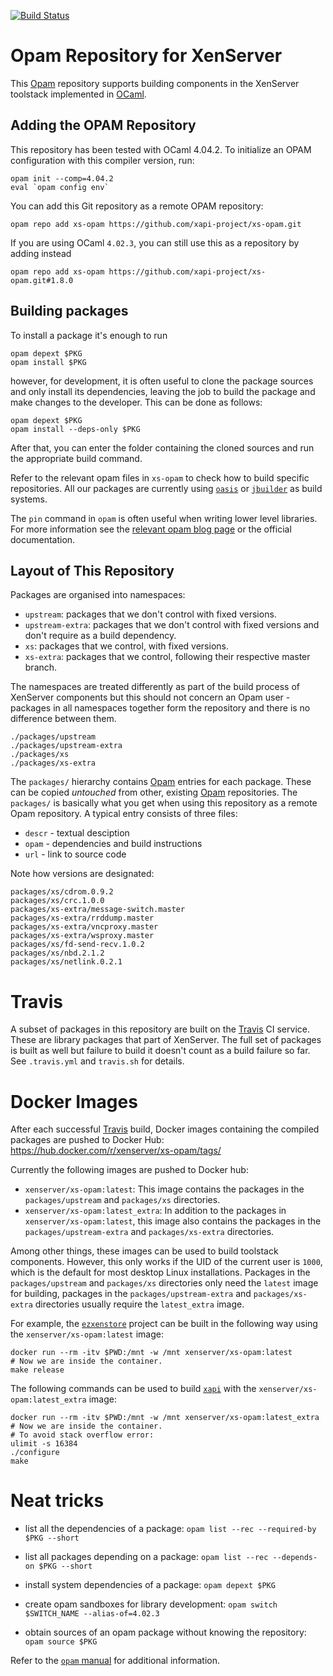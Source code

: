 
[![Build Status](https://travis-ci.org/xapi-project/xs-opam.svg?branch=master)](https://travis-ci.org/xapi-project/xs-opam)

# Opam Repository for XenServer

This [Opam] repository supports building components in the XenServer
toolstack implemented in [OCaml].

## Adding the OPAM Repository

This repository has been tested with OCaml 4.04.2. To initialize an OPAM
configuration with this compiler version, run:

  ```
  opam init --comp=4.04.2
  eval `opam config env`
  ```

You can add this Git repository as a remote OPAM repository:

  ```
  opam repo add xs-opam https://github.com/xapi-project/xs-opam.git
  ```

If you are using OCaml `4.02.3`, you can still use this as a repository
by adding instead

  ```
  opam repo add xs-opam https://github.com/xapi-project/xs-opam.git#1.8.0
  ```

## Building packages

To install a package it's enough to run

  ```
  opam depext $PKG
  opam install $PKG
  ```

however, for development, it is often useful to clone the package sources
and only install its dependencies, leaving the job to build the package
and make changes to the developer.  This can be done as follows:

  ```
  opam depext $PKG
  opam install --deps-only $PKG
  ```

After that, you can enter the folder containing the cloned sources and
run the appropriate build command.

Refer to the relevant opam files in `xs-opam` to check how to
build specific repositories.  All our packages are currently using
[`oasis`](http://oasis.forge.ocamlcore.org/documentation.html) or
[`jbuilder`](http://jbuilder.readthedocs.io/en/latest/) as build systems.

The `pin` command in `opam` is often useful when writing lower level
libraries. For more information see the
[relevant opam blog page](https://opam.ocaml.org/blog/opam-1-2-pin/)
or the official documentation.

## Layout of This Repository

Packages are organised into namespaces:

* `upstream`: packages that we don't control with fixed versions.
* `upstream-extra`: packages that we don't control with fixed versions
  and don't require as a build dependency.
* `xs`: packages that we control, with fixed versions.
* `xs-extra`: packages that we control, following their respective
  master branch.

The namespaces are treated differently as part of the build process of
XenServer components but this should not concern an Opam user - packages
in all namespaces together form the repository and there is no
difference between them.

```
./packages/upstream
./packages/upstream-extra
./packages/xs
./packages/xs-extra
```

The `packages/` hierarchy contains [Opam] entries for each package. These
can be copied *untouched* from other, existing [Opam] repositories. The
`packages/` is basically what you get when using this repository as a
remote Opam repository. A typical entry consists of three files:

* `descr` - textual desciption
* `opam` - dependencies and build instructions
* `url` - link to source code

Note how versions are designated:

    packages/xs/cdrom.0.9.2
    packages/xs/crc.1.0.0
    packages/xs-extra/message-switch.master
    packages/xs-extra/rrddump.master
    packages/xs-extra/vncproxy.master
    packages/xs-extra/wsproxy.master
    packages/xs/fd-send-recv.1.0.2
    packages/xs/nbd.2.1.2
    packages/xs/netlink.0.2.1

# Travis

A subset of packages in this repository are built on the [Travis] CI
service. These are library packages that part of XenServer. The full set
of packages is built as well but failure to build it doesn't count as a
build failure so far. See `.travis.yml` and `travis.sh` for details.

# Docker Images

After each successful [Travis] build, Docker images containing the
compiled packages are pushed to Docker Hub:
https://hub.docker.com/r/xenserver/xs-opam/tags/

Currently the following images are pushed to Docker hub:

* `xenserver/xs-opam:latest`: This image contains the packages in the
  `packages/upstream` and `packages/xs` directories.
* `xenserver/xs-opam:latest_extra`: In addition to the packages in
  `xenserver/xs-opam:latest`, this image also contains the packages in
  the `packages/upstream-extra` and `packages/xs-extra` directories.
  
Among other things, these images can be used to build toolstack components.
However, this only works if the UID of the current user is `1000`, which is
the default for most desktop Linux installations.
Packages in the `packages/upstream` and `packages/xs` directories only need
the `latest` image for building, packages in the `packages/upstream-extra`
and `packages/xs-extra` directories usually require the `latest_extra`
image.

For example, the [`ezxenstore`](https://github.com/xapi-project/ezxenstore)
project can be built in the following way using the `xenserver/xs-opam:latest`
image:
```
docker run --rm -itv $PWD:/mnt -w /mnt xenserver/xs-opam:latest
# Now we are inside the container.
make release
```

The following commands can be used to build
[`xapi`](https://github.com/xapi-project/xen-api) with the
`xenserver/xs-opam:latest_extra` image:
```
docker run --rm -itv $PWD:/mnt -w /mnt xenserver/xs-opam:latest_extra
# Now we are inside the container.
# To avoid stack overflow error:
ulimit -s 16384
./configure
make
```

# Neat tricks

- list all the dependencies of a package:
  `opam list --rec --required-by $PKG --short`

- list all packages depending on a package:
  `opam list --rec --depends-on $PKG --short`

- install system dependencies of a package:
  `opam depext $PKG`

- create opam sandboxes for library development:
  `opam switch $SWITCH_NAME --alias-of=4.02.3`

- obtain sources of an opam package without knowing the repository:
  `opam source $PKG`

Refer to the [`opam` manual](https://opam.ocaml.org/doc/Usage.html) for
additional information.


[Opam]:   http://opam.ocaml.org
[OCaml]:  http:/ocaml.org
[Travis]: https://travis-ci.org/xapi-project/xs-opam
